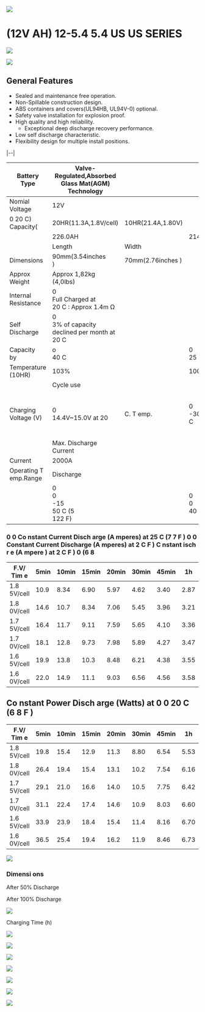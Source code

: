 ![](_page_0_Picture_0.jpeg)

# (12V AH) 12-5.4 5.4 US **US SERIES**

![](_page_0_Picture_2.jpeg)

![](_page_0_Picture_3.jpeg)

## **General Features**

- Sealed and maintenance free operation.
- Non-Spillable construction design.
- ABS containers and covers(UL94HB, UL94V-0) optional.
- Safety valve installation for explosion proof.
- High quality and high reliability.
	- Exceptional deep discharge recovery performance.
- Low self discharge characteristic.
- Flexibility design for multiple install positions.

|--|

| Battery Type          | Valve-Regulated,Absorbed<br>Glass Mat(AGM)<br>Technology |                   |                    |                                                         |                                    |                   |  |  |  |  |  |
|-----------------------|----------------------------------------------------------|-------------------|--------------------|---------------------------------------------------------|------------------------------------|-------------------|--|--|--|--|--|
| Nomial Voltage        | 12V                                                      |                   |                    |                                                         |                                    |                   |  |  |  |  |  |
| 0 20 C)<br>Capacity(  | 20HR(11.3A,1.8V/cell)                                    | 10HR(21.4A,1.80V) |                    | 5HR(36.0A,1.75V)                                        |                                    | 1HR(127.7A,1.60V) |  |  |  |  |  |
|                       | 226.0AH                                                  |                   | 214.0AH            | 180.0AH                                                 |                                    | 127.7AH           |  |  |  |  |  |
|                       | Length                                                   | Width             |                    | Height                                                  |                                    | Total Height      |  |  |  |  |  |
| Dimensions            | 90mm(3.54inches<br>)                                     | 70mm(2.76inches ) |                    | 101mm(3.98inches)                                       |                                    | 107mm(4.21inch)   |  |  |  |  |  |
| Approx Weight         | Approx 1,82kg (4,0lbs)                                   |                   |                    |                                                         |                                    |                   |  |  |  |  |  |
| Internal Resistance   | 0<br>Full Charged at<br>20 C : Approx 1.4m Ω             |                   |                    |                                                         |                                    |                   |  |  |  |  |  |
| Self Discharge        | 0<br>3% of capacity declined per month at<br>20 C        |                   |                    |                                                         |                                    |                   |  |  |  |  |  |
| Capacity<br>by        | o<br>40 C                                                |                   | 0<br>25 C          | 0<br>0 C                                                |                                    | 0<br>-15 C        |  |  |  |  |  |
| Temperature (10HR)    | 103%                                                     |                   | 100%               | 86%                                                     |                                    | 65%               |  |  |  |  |  |
|                       | Cycle use                                                |                   |                    | Float use                                               |                                    |                   |  |  |  |  |  |
| Charging Voltage (V)  | 0<br>14.4V~15.0V at 20                                   | C. T emp.         | 0<br>-30mV/<br>C   | 0<br>0<br>13.5V~13.8V at 20<br>C.Temp.<br>(-20mV/<br>C) |                                    |                   |  |  |  |  |  |
|                       | Max. Discharge Current                                   |                   |                    | Initial Charging Current                                |                                    |                   |  |  |  |  |  |
| Current               | 2000A                                                    |                   |                    | Less than 60.0A                                         |                                    |                   |  |  |  |  |  |
| Operating T emp.Range | Discharge                                                |                   |                    | Charging                                                | Storage                            |                   |  |  |  |  |  |
|                       | 0<br>0<br>-15<br>50 C (5<br>122 F)                       |                   | 0<br>0<br>40 C (32 | 0<br>104 F)                                             | 0<br>0<br>-15<br>40 C (5<br>104 F) |                   |  |  |  |  |  |

### **0 0 Co nstant Current Disch arge (A mperes) at 25 C (7 7 F ) 0 0 Constant Current Discharge (A mperes) at 2 C F ) C nstant isch r e (A mpere ) at 2 C F ) 0 (6 8**

| F.V/ Tim e  | 5min | 10min | 15min | 20min | 30min | 45min | 1h   | 2h   | 3h   | 4h   | 5h   | 6h    | 8h    | 10h   | 20h   |
|-------------|------|-------|-------|-------|-------|-------|------|------|------|------|------|-------|-------|-------|-------|
| 1.8 5V/cell | 10.9 | 8.34  | 6.90  | 5.97  | 4.62  | 3.40  | 2.87 | 1.71 | 1.34 | 1.09 | 0.89 | 0.779 | 0.628 | 0.525 | 0.288 |
| 1.8 0V/cell | 14.6 | 10.7  | 8.34  | 7.06  | 5.45  | 3.96  | 3.21 | 1.87 | 1.44 | 1.16 | 0.95 | 0.836 | 0.667 | 0.541 | 0.291 |
| 1.7 5V/cell | 16.4 | 11.7  | 9.11  | 7.59  | 5.65  | 4.10  | 3.36 | 1.94 | 1.47 | 1.19 | 0.98 | 0.858 | 0.678 | 0.556 | 0.294 |
| 1.7 0V/cell | 18.1 | 12.8  | 9.73  | 7.98  | 5.89  | 4.27  | 3.47 | 1.99 | 1.51 | 1.22 | 1.00 | 0.876 | 0.688 | 0.567 | 0.299 |
| 1.6 5V/cell | 19.9 | 13.8  | 10.3  | 8.48  | 6.21  | 4.38  | 3.55 | 2.02 | 1.57 | 1.26 | 1.03 | 0.896 | 0.698 | 0.579 | 0.303 |
| 1.6 0V/cell | 22.0 | 14.9  | 11.1  | 9.03  | 6.56  | 4.56  | 3.58 | 2.10 | 1.62 | 1.30 | 1.07 | 0.915 | 0.705 | 0.585 | 0.305 |

## **Co nstant Power Disch arge (Watts) at 0 0 20 C (6 8 F )**

| F.V/ Tim e  | 5min | 10min | 15min | 20min | 30min | 45min | 1h   | 2h   | 3h   | 4h   | 5h   | 6h   | 8h   | 10h  | 20h   |
|-------------|------|-------|-------|-------|-------|-------|------|------|------|------|------|------|------|------|-------|
| 1.8 5V/cell | 19.8 | 15.4  | 12.9  | 11.3  | 8.80  | 6.54  | 5.53 | 3.33 | 2.61 | 2.13 | 1.74 | 1.53 | 1.24 | 1.04 | 0.571 |
| 1.8 0V/cell | 26.4 | 19.4  | 15.4  | 13.1  | 10.2  | 7.54  | 6.16 | 3.61 | 2.80 | 2.26 | 1.86 | 1.64 | 1.31 | 1.07 | 0.576 |
| 1.7 5V/cell | 29.1 | 21.0  | 16.6  | 14.0  | 10.5  | 7.75  | 6.42 | 3.73 | 2.84 | 2.31 | 1.90 | 1.68 | 1.33 | 1.10 | 0.581 |
| 1.7 0V/cell | 31.1 | 22.4  | 17.4  | 14.6  | 10.9  | 8.03  | 6.60 | 3.81 | 2.91 | 2.36 | 1.95 | 1.71 | 1.35 | 1.12 | 0.591 |
| 1.6 5V/cell | 33.9 | 23.9  | 18.4  | 15.4  | 11.4  | 8.16  | 6.70 | 3.84 | 3.02 | 2.43 | 2.00 | 1.74 | 1.37 | 1.14 | 0.598 |
| 1.6 0V/cell | 36.5 | 25.4  | 19.4  | 16.2  | 11.9  | 8.46  | 6.73 | 3.99 | 3.10 | 2.50 | 2.05 | 1.77 | 1.38 | 1.15 | 0.600 |

![](_page_0_Picture_19.jpeg)

### Dimensi ons

After 50% Discharge

After 100% Discharge

![](_page_1_Figure_1.jpeg)

Charging Time (h)

![](_page_1_Figure_2.jpeg)

![](_page_1_Figure_3.jpeg)

![](_page_1_Figure_4.jpeg)

![](_page_1_Picture_5.jpeg)

![](_page_1_Figure_6.jpeg)

![](_page_1_Figure_7.jpeg)

![](_page_1_Figure_8.jpeg)